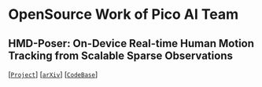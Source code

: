 # OpenSource Work of Pico AI Team
## HMD-Poser: On-Device Real-time Human Motion Tracking from Scalable Sparse Observations
[[`Project`](https://humanmotiontracking.github.io/)]  [[`arXiv`](***)]  [[`CodeBase`](https://github.com/Pico-AI-Team/HMD-Poser)]